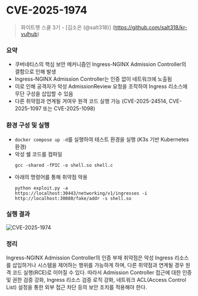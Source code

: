 # CVE-2025-1974
> 화이트햇 스쿨 3기 - [김소은 (@salt318)] (https://github.com/salt318/kr-vulhub)

### 요약

- 쿠버네티스의 핵심 보안 메커니즘인 Ingress-NGINX Admission Controller의 결함으로 인해 발생
- Ingress-NGINX Admission Controller는 인증 없이 네트워크에 노출됨
- 이로 인해 공격자가 악성 AdmissionReview 요청을 조작하여 Ingress 리소스에 무단 구성을 삽입할 수 있음
- 다른 취약점과 연계될 겨여우 원격 코드 실행 가능 (CVE-2025-24514, CVE-2025-1097 또는 CVE-2025-1098)


### 환경 구성 및 실행
- `docker compose up -d`를 실행하여 테스트 환경을 실행 (K3s 기반 Kubernetes 환경)
- 악성 쉘 코드를 컴파일
  ```
  gcc -shared -fPIC -o shell.so shell.c
  ```
- 아래의 명령어를 통해 취약점 악용
  ```
  python exploit.py -a https://localhost:30443/networking/v1/ingresses -i http://localhost:30080/fake/addr -s shell.so
  ```
### 실행 결과
![CVE-2025-1974](https://github.com/salt318/CVE-2025-1974/blob/main/CVE-2025-1974.png)

### 정리
Ingress-NGINX Admission Controller의 인증 부재 취약점은 악성 Ingress 리소스를 삽입하거나 시스템을 제어하는 행위를 가능하게 하며, 다른 취약점과 연계될 경우 원격 코드 실행(RCE)로 이어질 수 있다. 따라서 Admission Controller 접근에 대한 인증 및 권한 검증 강화, Ingress 리소스 검증 로직 강화, 네트워크 ACL(Access Control List) 설정을 통한 외부 접근 차단 등의 보안 조치를 적용해야 한다.
